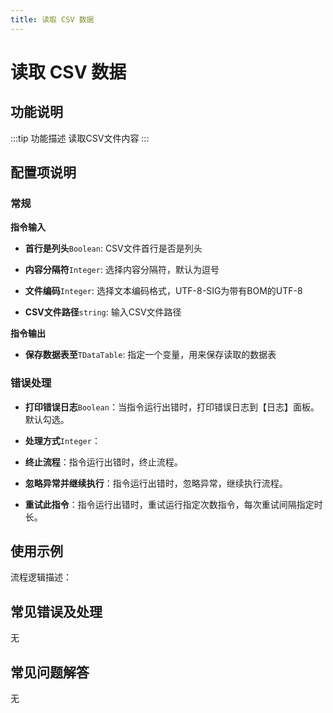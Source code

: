 ```yaml
---
title: 读取 CSV 数据
---
```


# 读取 CSV 数据

## 功能说明

:::tip 功能描述
读取CSV文件内容
:::

## 配置项说明

### 常规

**指令输入**

- **首行是列头**`Boolean`: CSV文件首行是否是列头

- **内容分隔符**`Integer`: 选择内容分隔符，默认为逗号

- **文件编码**`Integer`: 选择文本编码格式，UTF-8-SIG为带有BOM的UTF-8

- **CSV文件路径**`string`: 输入CSV文件路径


**指令输出**

- **保存数据表至**`TDataTable`: 指定一个变量，用来保存读取的数据表

### 错误处理

- **打印错误日志**`Boolean`：当指令运行出错时，打印错误日志到【日志】面板。默认勾选。

- **处理方式**`Integer`：

 - **终止流程**：指令运行出错时，终止流程。

 - **忽略异常并继续执行**：指令运行出错时，忽略异常，继续执行流程。

 - **重试此指令**：指令运行出错时，重试运行指定次数指令，每次重试间隔指定时长。

## 使用示例

流程逻辑描述：

## 常见错误及处理

无

## 常见问题解答

无

